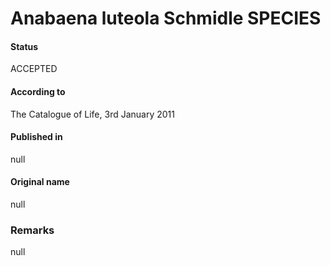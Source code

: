 # Anabaena luteola Schmidle SPECIES

#### Status
ACCEPTED

#### According to
The Catalogue of Life, 3rd January 2011

#### Published in
null

#### Original name
null

### Remarks
null